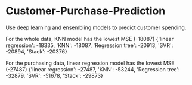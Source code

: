 # Customer-Purchase-Prediction
Use deep learning and ensembling models to predict customer spending.

For the whole data, KNN model has the lowest MSE (-18087) 
{'linear regression': -18335, 'KNN': -18087, 'Regression tree': -20913, 'SVR': -20894, 'Stack': -20376}

For the purchasing data, linear regression model has the lowest MSE (-27487)
{'linear regression': -27487, 'KNN': -53244, 'Regression tree': -32879, 'SVR': -51678, 'Stack': -29873}
